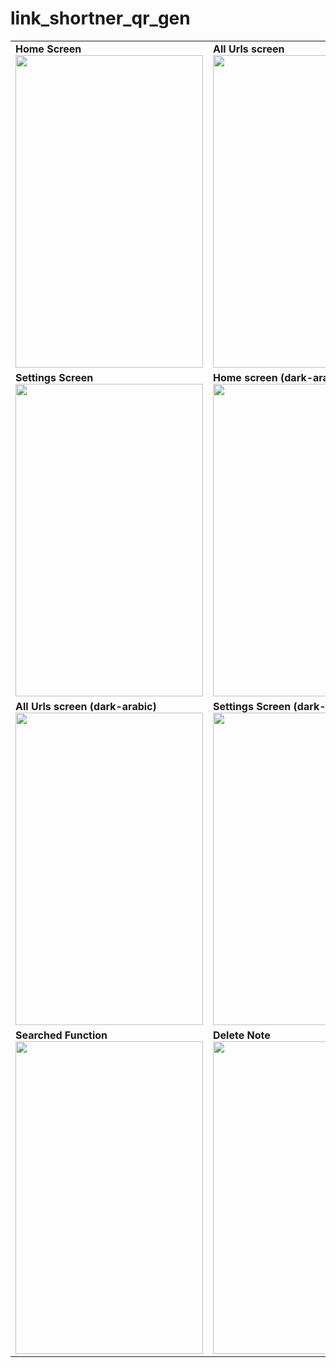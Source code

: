 # link_shortner_qr_gen

<table>
  <tr>
    <td>
      <b>Home Screen</b><br>
      <img src="https://github.com/Yousif-M-M-H/link_shortner_qr_gen/assets/63748976/6a519b57-c949-4e67-aae1-2956e7a6a275" width="300" height="500">
    </td>
    <td>
      <b>All Urls screen</b><br>
      <img src="https://github.com/Yousif-M-M-H/link_shortner_qr_gen/assets/63748976/ec954b18-9939-4ee5-948f-deeb7e82b1d3" width="300" height="500">
    </td>
  </tr>
  <tr>
    <td>
      <b>Settings Screen</b><br>
      <img src="https://github.com/Yousif-M-M-H/link_shortner_qr_gen/assets/63748976/141e4c8a-259e-4ed4-90a8-266bd7ec65d1" width="300" height="500">
    </td>
    <td>
      <b>Home screen (dark-arabic)</b><br>
      <img src="https://github.com/Yousif-M-M-H/link_shortner_qr_gen/assets/63748976/407224d1-2704-4c9b-8937-97076b1ab38b" width="300" height="500">
    </td>
  </tr>
  <tr>
    <td>
      <b>All Urls screen (dark-arabic)</b><br>
      <img src="https://github.com/Yousif-M-M-H/link_shortner_qr_gen/assets/63748976/4cd1622d-f5cc-4b7a-92c7-702a70e30d7d" width="300" height="500">
    </td>
    <td>
      <b>Settings Screen (dark-arabic)</b><br>
      <img src="https://github.com/Yousif-M-M-H/link_shortner_qr_gen/assets/63748976/c3731b02-07d6-43cb-8614-b278220eaa76" width="300" height="500">
    </td>
  </tr>
  <tr>
    <td>
      <b>Searched Function</b><br>
      <img src="https://github.com/Yousif-M-M-H/my_notes_app/assets/63748976/77c5a01c-f39f-4457-947f-8e20e8b00fa9" width="300" height="500">
    </td>
    <td>
      <b>Delete Note</b><br>
      <img src="https://github.com/Yousif-M-M-H/my_notes_app/assets/63748976/081c5eae-372e-4772-8ee2-6e7173538f47" width="300" height="500">
    </td>
  </tr>
</table>

